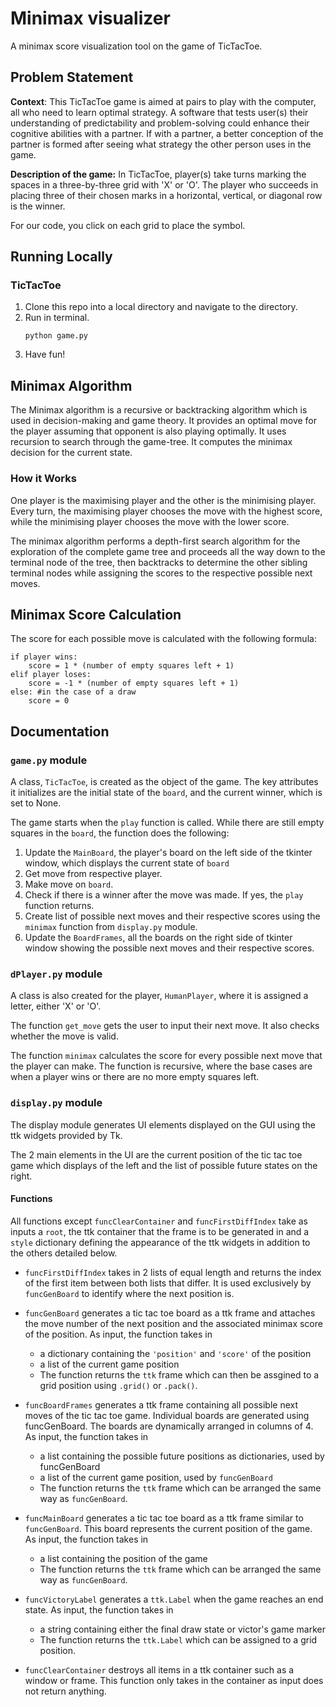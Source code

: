 # Minimax visualizer
A minimax score visualization tool on the game of TicTacToe.

## Problem Statement
**Context**: This TicTacToe game is aimed at pairs to play with the computer, all who need to learn optimal strategy. A software that tests user(s) their understanding of predictability and problem-solving could enhance their cognitive abilities with a partner. If with a partner, a better conception of the partner is formed after seeing what strategy the other person uses in the game. 

**Description of the game:** In TicTacToe, player(s) take turns marking the spaces in a three-by-three grid with 'X' or 'O'. The player who succeeds in placing three of their chosen marks in a horizontal, vertical, or diagonal row is the winner. 

For our code, you click on each grid to place the symbol.

## Running Locally
### TicTacToe
1. Clone this repo into a local directory and navigate to the directory.
2. Run in terminal.
    ```
    python game.py
    ```
3. Have fun!

## Minimax Algorithm

The Minimax algorithm is a recursive or backtracking algorithm which is used in decision-making and game theory. It provides an optimal move for the player assuming that opponent is also playing optimally. It uses recursion to search through the game-tree. It computes the minimax decision for the current state.

### How it Works
One player is the maximising player and the other is the minimising player. Every turn, the maximising player chooses the move with the highest score, while the minimising player chooses the move with the lower score. 

The minimax algorithm performs a depth-first search algorithm for the exploration of the complete game tree and proceeds all the way down to the terminal node of the tree, then backtracks to determine the other sibling terminal nodes while assigning the scores to the respective possible next moves.

## Minimax Score Calculation
The score for each possible move is calculated with the following formula:
```
if player wins:
    score = 1 * (number of empty squares left + 1)
elif player loses:
    score = -1 * (number of empty squares left + 1)
else: #in the case of a draw
    score = 0
```

## Documentation
### `game.py` module
A class, `TicTacToe`, is created as the object of the game. The key attributes it initializes are the initial state of the `board`, and the current winner, which is set to None.

The game starts when the `play` function is called. While there are still empty squares in the `board`, the function does the following:
1. Update the `MainBoard`, the player's board on the left side of the tkinter window, which displays the current state of `board`
2. Get move from respective player.
3. Make move on `board`.
4. Check if there is a winner after the move was made. If yes, the `play` function returns.
5. Create list of possible next moves and their respective scores using the `minimax` function from `display.py` module.
6. Update the `BoardFrames`, all the boards on the right side of tkinter window showing the possible next moves and their respective scores.

### `dPlayer.py` module
A class is also created for the player, `HumanPlayer`, where it is assigned a letter, either 'X' or 'O'. 

The function `get_move` gets the user to input their next move. It also checks whether the move is valid.

The function `minimax` calculates the score for every possible next move that the player can make. The function is recursive, where the base cases are when a player wins or there are no more empty squares left. 


### `display.py` module
The display module generates UI elements displayed on the GUI using the ttk widgets provided by Tk.

The 2 main elements in the UI are the current position of the tic tac toe game which displays of the left and the list of possible future states on the right.

#### **Functions**
All functions except `funcClearContainer` and `funcFirstDiffIndex` take as inputs a `root`, the ttk container that the frame is to be generated in and a `style` dictionary defining the appearance of the ttk widgets in addition to the others detailed below.

- `funcFirstDiffIndex` takes in 2 lists of equal length and returns the index of the first item between both lists that differ. It is used exclusively by `funcGenBoard` to identify where the next position is.

- `funcGenBoard` generates a tic tac toe board as a ttk frame and attaches the move     number of the next position and the associated minimax score of the position. As input, the function takes in
  - a dictionary containing the `'position'` and `'score'` of the position
  - a list of the current game position
  - The function returns the `ttk` frame which can then be assgined to a grid position using `.grid()` or `.pack()`.

- `funcBoardFrames` generates a ttk frame containing all possible next moves of the tic tac toe game. Individual boards are generated using funcGenBoard. The boards are dynamically arranged in columns of 4. As input, the function takes in
  - a list containing the possible future positions as dictionaries, used by funcGenBoard
  - a list of the current game position, used by `funcGenBoard`
  - The function returns the `ttk` frame which can be arranged the same way as `funcGenBoard`.

- `funcMainBoard` generates a tic tac toe board as a ttk frame similar to `funcGenBoard`. This board represents the current position of the game. As input, the function takes in
  - a list containing the position of the game
  - The function returns the `ttk` frame which can be arranged the same way as `funcGenBoard`.

- `funcVictoryLabel` generates a `ttk.Label` when the game reaches an end state. As input, the function takes in
  - a string containing either the final draw state or victor's game marker
  - The function returns the `ttk.Label` which can be assigned to a grid position.

- `funcClearContainer` destroys all items in a ttk container such as a window or frame. This function only takes in the container as input does not return anything.
